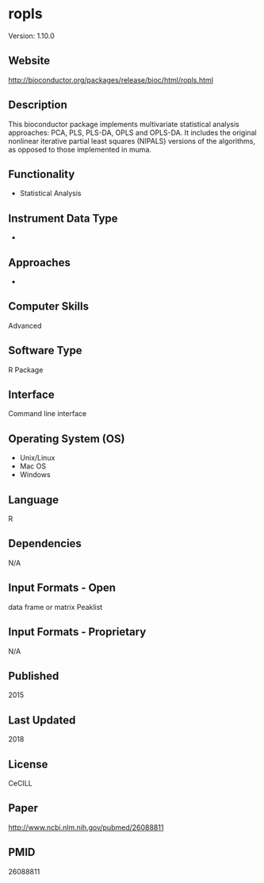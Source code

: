 # ropls
Version: 1.10.0

## Website
http://bioconductor.org/packages/release/bioc/html/ropls.html

## Description
This bioconductor package implements multivariate statistical analysis approaches: PCA, PLS, PLS-DA, OPLS and OPLS-DA. It includes the original nonlinear iterative partial least squares (NIPALS) versions of the algorithms, as opposed to those implemented in muma.

## Functionality
- Statistical Analysis

## Instrument Data Type
-

## Approaches
-

## Computer Skills
Advanced

## Software Type
R Package

## Interface
Command line interface

## Operating System (OS)
- Unix/Linux
- Mac OS
- Windows

## Language
R

## Dependencies
N/A

## Input Formats - Open
data frame or matrix Peaklist

## Input Formats - Proprietary
N/A

## Published
2015

## Last Updated
2018

## License
CeCILL

## Paper
http://www.ncbi.nlm.nih.gov/pubmed/26088811

## PMID
26088811
